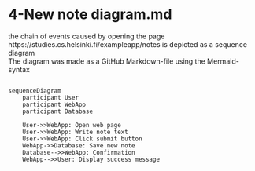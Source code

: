 <h1>4-New note diagram.md</h1>
<p>the chain of events caused by opening the page https://studies.cs.helsinki.fi/exampleapp/notes is depicted as a sequence diagram<br>
The diagram was made as a GitHub Markdown-file using the Mermaid-syntax</p>

```mermaid

sequenceDiagram
    participant User
    participant WebApp
    participant Database

    User->>WebApp: Open web page
    User->>WebApp: Write note text
    User->>WebApp: Click submit button
    WebApp->>Database: Save new note
    Database-->>WebApp: Confirmation
    WebApp-->>User: Display success message
```
